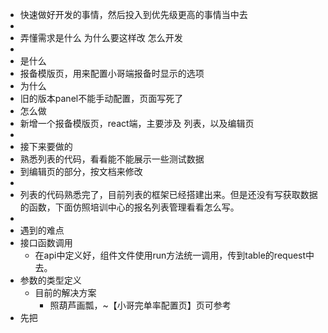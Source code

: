 - 快速做好开发的事情，然后投入到优先级更高的事情当中去
-
- 弄懂需求是什么 为什么要这样改 怎么开发
-
- 是什么
- 报备模版页，用来配置小哥端报备时显示的选项
- 为什么
- 旧的版本panel不能手动配置，页面写死了
- 怎么做
- 新增一个报备模版页，react端，主要涉及 列表，以及编辑页
-
- 接下来要做的
- 熟悉列表的代码，看看能不能展示一些测试数据
- 到编辑页的部分，按文档来修改
-
- 列表的代码熟悉完了，目前列表的框架已经搭建出来。但是还没有写获取数据的函数，下面仿照培训中心的报名列表管理看看怎么写。
-
- 遇到的难点
- 接口函数调用
	- 在api中定义好，组件文件使用run方法统一调用，传到table的request中去。
- 参数的类型定义
	- 目前的解决方案
		- 照葫芦画瓢，~【小哥完单率配置页】页可参考
- 先把